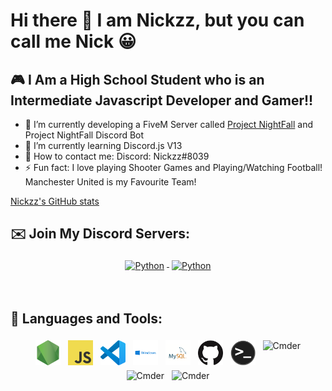 # Hi there 👋 I am Nickzz, but you can call me Nick 😀

## 🎮 I Am a High School Student who is an Intermediate Javascript Developer and Gamer!!

- 🔭 I’m currently developing a FiveM Server called [Project NightFall](https://discord.gg/wbMUZaMVbE/) and Project NightFall Discord Bot
- 🌱 I’m currently learning Discord.js V13
- 💬 How to contact me: Discord: Nickzz#8039
- ⚡ Fun fact: I love playing Shooter Games and Playing/Watching Football! Manchester United is my Favourite Team!

[Nickzz's GitHub stats](https://github-readme-stats.vercel.app/api?username=NickzzDev&show_icons=true)

## ✉️ Join My Discord Servers:


<p align="center">
 <a href="https://discord.gg/wbMUZaMVbE" target="_blank" rel="noopener noreferrer"> <img src="https://cdn.discordapp.com/attachments/871366068273291274/885102257744543765/NFRPportalLogover3.png" alt="Python" height="40" style="vertical-align:top; margin:4px"> </a>
 <a href="https://dsc.gg/nickzzmods" target="_blank" rel="noopener noreferrer"> <img src="https://cdn.discordapp.com/attachments/870907079337066496/888393470090293328/final_61428f9e79ef8a004d114d72_734378.gif" alt="Python" height="40" style="vertical-align:top; margin:4px"></a>
</p>

<br />

## 🧰 Languages and Tools:
<p align="center">
<img src="https://raw.githubusercontent.com/github/explore/80688e429a7d4ef2fca1e82350fe8e3517d3494d/topics/nodejs/nodejs.png" alt="Python" height="40" style="vertical-align:top; margin:4px">
<img src="https://raw.githubusercontent.com/github/explore/80688e429a7d4ef2fca1e82350fe8e3517d3494d/topics/javascript/javascript.png" alt="Javascript" height="40" style="vertical-align:top; margin:4px">
<img src="https://raw.githubusercontent.com/github/explore/80688e429a7d4ef2fca1e82350fe8e3517d3494d/topics/visual-studio-code/visual-studio-code.png" alt="VS Code" height="40" style="vertical-align:top; margin:4px">
 <img src="https://raw.githubusercontent.com/github/explore/80688e429a7d4ef2fca1e82350fe8e3517d3494d/topics/windows/windows.png" alt="Microsoft Windows 10" height="40" style="vertical-align:top; margin:4px">
  <img src="https://raw.githubusercontent.com/github/explore/80688e429a7d4ef2fca1e82350fe8e3517d3494d/topics/mysql/mysql.png" alt="MySQL" height="40" style="vertical-align:top; margin:4px">
   <img src="https://raw.githubusercontent.com/github/explore/78df643247d429f6cc873026c0622819ad797942/topics/github/github.png" alt="GitHub" height="40" style="vertical-align:top; margin:4px">
 <img src="https://raw.githubusercontent.com/github/explore/80688e429a7d4ef2fca1e82350fe8e3517d3494d/topics/terminal/terminal.png" alt="Terminal" height="40" style="vertical-align:top; margin:4px">
 <img src="https://avatars.githubusercontent.com/u/11646750?s=280&v=4" alt="Cmder" height="40" style="vertical-align:top; margin:4px">
 <img src="https://cdn.opsmatters.com/sites/default/files/logos/pm2-thumb.png" alt="Cmder" height="40" style="vertical-align:top; margin:4px">
 <img src="https://discordjs.guide/meta-image.png" alt="Cmder" height="40" style="vertical-align:top; margin:4px">
</p>
